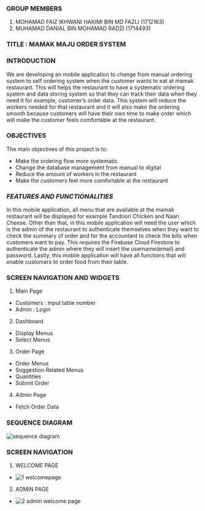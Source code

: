 ### **GROUP MEMBERS**
1. MOHAMAD FAIZ IKHWANI HAKIMI BIN MD FAZLI (1712163)
2. MUHAMAD DANIAL BIN MOHAMAD RADZI (1714493)

### **TITLE : MAMAK MAJU ORDER SYSTEM**

### **INTRODUCTION**
We are developing an mobile application to change from manual ordering system to self ordering system when the customer wants to eat at mamak restaurant. This will helps the restaurant to have a systematic ordering system and data storing system so that they can track their data when they need it for example, customer’s order data. This system will reduce the workers needed for that restaurant and it will also make the ordering smooth because customers will have their own time to make order which will make the customer feels comfortable at the restaurant. 

### **OBJECTIVES**
The main objectives of this project is to:
- Make the ordering flow more systematic
- Change the database management from manual to digital
- Reduce the amount of workers in the restaurant
- Make the customers feel more comfortable at the restaurant

### *FEATURES AND FUNCTIONALITIES*
In this mobile application, all menu that are available at the mamak restaurant will be displayed for example Tandoori Chicken and Naan Cheese. Other than that, in this mobile application will need the user which is the admin of the restaurant to authenticate themselves when they want to check the summary of order and for the accountant to check the bills when customers want to pay. This requires the Firebase Cloud Firestore to authenticate the admin where they will insert the username(email) and password. Lastly, this mobile application will have all functions that will enable customers to order food from their table.

### **SCREEN NAVIGATION AND WIDGETS**
1.	Main Page
-	Customers : Input table number
-	Admin : Login
2.	Dashboard
-	Display Menus
-	Select Menus
3.	Order Page
-	Order Menus
-	Suggestion Related Menus
-	Quantities
-	Submit Order
4.	Admin Page
-	Fetch Order Data

### **SEQUENCE DIAGRAM**
![sequence diagram](https://user-images.githubusercontent.com/69358635/104737657-804e2480-577f-11eb-9a6b-a83481829b89.jpeg)

### **SCREEN NAVIGATION**
1. WELCOME PAGE
- ![1 welcomepage](https://user-images.githubusercontent.com/69358635/104737879-ca370a80-577f-11eb-9454-14a60b5c1dbb.png)

2. ADMIN PAGE
- ![2 admin welcome page](https://user-images.githubusercontent.com/69358635/104737951-dcb14400-577f-11eb-960e-488bdcb9bc40.png)

